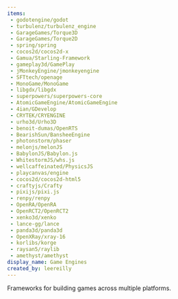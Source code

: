 ```yaml
---
items:
 - godotengine/godot
 - turbulenz/turbulenz_engine
 - GarageGames/Torque3D
 - GarageGames/Torque2D
 - spring/spring
 - cocos2d/cocos2d-x
 - Gamua/Starling-Framework
 - gameplay3d/GamePlay
 - jMonkeyEngine/jmonkeyengine
 - SFTtech/openage
 - MonoGame/MonoGame
 - libgdx/libgdx
 - superpowers/superpowers-core
 - AtomicGameEngine/AtomicGameEngine
 - 4ian/GDevelop
 - CRYTEK/CRYENGINE
 - urho3d/Urho3D
 - benoit-dumas/OpenRTS
 - BearishSun/BansheeEngine
 - photonstorm/phaser
 - melonjs/melonJS
 - BabylonJS/Babylon.js
 - WhitestormJS/whs.js
 - wellcaffeinated/PhysicsJS
 - playcanvas/engine
 - cocos2d/cocos2d-html5
 - craftyjs/Crafty
 - pixijs/pixi.js
 - renpy/renpy
 - OpenRA/OpenRA
 - OpenRCT2/OpenRCT2
 - xenko3d/xenko
 - lance-gg/lance
 - panda3d/panda3d
 - OpenXRay/xray-16
 - korlibs/korge
 - raysan5/raylib
 - amethyst/amethyst
display_name: Game Engines
created_by: leereilly
---
```

Frameworks for building games across multiple platforms.
